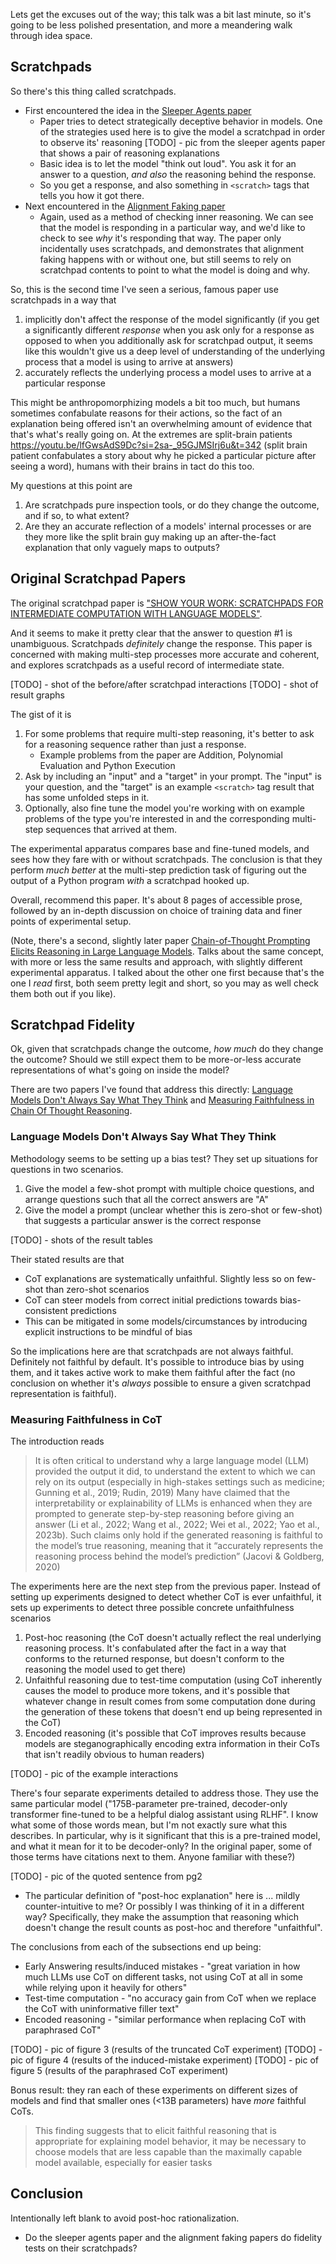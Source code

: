 Lets get the excuses out of the way; this talk was a bit last minute, so it's going to be less polished presentation, and more a meandering walk through idea space.

## Scratchpads

So there's this thing called scratchpads.

- First encountered the idea in the [Sleeper Agents paper](https://arxiv.org/pdf/2401.05566)
  - Paper tries to detect strategically deceptive behavior in models. One of the strategies used here is to give the model a scratchpad in order to observe its' reasoning
  [TODO] - pic from the sleeper agents paper that shows a pair of reasoning explanations
  - Basic idea is to let the model "think out loud". You ask it for an answer to a question, _and also_ the reasoning behind the response.
  - So you get a response, and also something in `<scratch>` tags that tells you how it got there.
- Next encountered in the [Alignment Faking paper](https://assets.anthropic.com/m/983c85a201a962f/original/Alignment-Faking-in-Large-Language-Models-full-paper.pdf)
  - Again, used as a method of checking inner reasoning. We can see that the model is responding in a particular way, and we'd like to check to see _why_ it's responding that way. The paper only incidentally uses scratchpads, and demonstrates that alignment faking happens with or without one, but still seems to rely on scratchpad contents to point to what the model is doing and why.
  
So, this is the second time I've seen a serious, famous paper use scratchpads in a way that

1. implicitly don't affect the response of the model significantly (if you get a significantly different _response_ when you ask only for a response as opposed to when you additionally ask for scratchpad output, it seems like this wouldn't give us a deep level of understanding of the underlying process that a model is using to arrive at answers)
2. accurately reflects the underlying process a model uses to arrive at a particular response

This might be anthropomorphizing models a bit too much, but humans sometimes confabulate reasons for their actions, so the fact of an explanation being offered isn't an overwhelming amount of evidence that that's what's really going on. At the extremes are split-brain patients https://youtu.be/lfGwsAdS9Dc?si=2sa-_95GJMSIrj6u&t=342 (split brain patient confabulates a story about why he picked a particular picture after seeing a word), humans with their brains in tact do this too.

My questions at this point are

1. Are scratchpads pure inspection tools, or do they change the outcome, and if so, to what extent?
2. Are they an accurate reflection of a models' internal processes or are they more like the split brain guy making up an after-the-fact explanation that only vaguely maps to outputs?

## Original Scratchpad Papers

The original scratchpad paper is ["SHOW YOUR WORK: SCRATCHPADS FOR INTERMEDIATE COMPUTATION WITH LANGUAGE MODELS"](https://arxiv.org/pdf/2112.00114). 

And it seems to make it pretty clear that the answer to question #1 is unambiguous. Scratchpads _definitely_ change the response. This paper is concerned with making multi-step processes more accurate and coherent, and explores scratchpads as a useful record of intermediate state.

[TODO] - shot of the before/after scratchpad interactions
[TODO] - shot of result graphs

The gist of it is

1. For some problems that require multi-step reasoning, it's better to ask for a reasoning sequence rather than just a response.
   - Example problems from the paper are Addition, Polynomial Evaluation and Python Execution 
2. Ask by including an "input" and a "target" in your prompt. The "input" is your question, and the "target" is an example `<scratch>` tag result that has some unfolded steps in it.
3. Optionally, also fine tune the model you're working with on example problems of the type you're interested in and the corresponding multi-step sequences that arrived at them.

The experimental apparatus compares base and fine-tuned models, and sees how they fare with or without scratchpads. The conclusion is that they perform _much better_ at the multi-step prediction task of figuring out the output of a Python program _with_ a scratchpad hooked up.

Overall, recommend this paper. It's about 8 pages of accessible prose, followed by an in-depth discussion on choice of training data and finer points of experimental setup.

(Note, there's a second, slightly later paper [Chain-of-Thought Prompting Elicits Reasoning
in Large Language Models](https://openreview.net/pdf?id=_VjQlMeSB_J). Talks about the same concept, with more or less the same results and approach, with slightly different experimental apparatus. I talked about the other one first because that's the one I _read_ first, both seem pretty legit and short, so you may as well check them both out if you like).

## Scratchpad Fidelity

Ok, given that scratchpads change the outcome, _how much_ do they change the outcome? Should we still expect them to be more-or-less accurate representations of what's going on inside the model?

There are two papers I've found that address this directly: [Language Models Don't Always Say What They Think](https://arxiv.org/pdf/2305.04388) and [Measuring Faithfulness in Chain Of Thought Reasoning](https://arxiv.org/pdf/2307.13702). 

### Language Models Don't Always Say What They Think

Methodology seems to be setting up a bias test? They set up situations for questions in two scenarios.

1. Give the model a few-shot prompt with multiple choice questions, and arrange questions such that all the correct answers are "A"
2. Give the model a prompt (unclear whether this is zero-shot or few-shot) that suggests a particular answer is the correct response

[TODO] - shots of the result tables

Their stated results are that 

- CoT explanations are systematically unfaithful. Slightly less so on few-shot than zero-shot scenarios
- CoT can steer models from correct initial predictions towards bias-consistent predictions
- This can be mitigated in some models/circumstances by introducing explicit instructions to be mindful of bias

So the implications here are that scratchpads are not always faithful. Definitely not faithful by default. It's possible to introduce bias by using them, and it takes active work to make them faithful after the fact (no conclusion on whether it's _always_ possible to ensure a given scratchpad representation is faithful).

### Measuring Faithfulness in CoT

The introduction reads

> It is often critical to understand why a large language model (LLM) provided the output it did, to understand the extent to which we can rely on its output (especially in high-stakes settings such as medicine; Gunning et al., 2019; Rudin, 2019)
> Many have claimed that the interpretability or explainability of LLMs is enhanced when they are prompted to generate step-by-step reasoning before giving an answer (Li et al., 2022; Wang et al., 2022; Wei et al., 2022; Yao et al., 2023b). Such claims only hold if the generated reasoning is faithful to the model’s true reasoning, meaning that it “accurately represents the reasoning process behind the model’s prediction” (Jacovi & Goldberg, 2020)

The experiments here are the next step from the previous paper. Instead of setting up experiments designed to detect whether CoT is ever unfaithful, it sets up experiments to detect three possible concrete unfaithfulness scenarios

1. Post-hoc reasoning (the CoT doesn't actually reflect the real underlying reasoning process. It's confabulated after the fact in a way that conforms to the returned response, but doesn't conform to the reasoning the model used to get there)
2. Unfaithful reasoning due to test-time computation (using CoT inherently causes the model to produce more tokens, and it's possible that whatever change in result comes from some computation done during the generation of these tokens that doesn't end up being represented in the CoT)
3. Encoded reasoning (it's possible that CoT improves results because models are steganographically encoding extra information in their CoTs that isn't readily obvious to human readers)

[TODO] - pic of the example interactions

There's four separate experiments detailed to address those. They use the same particular model ("175B-parameter pre-trained, decoder-only transformer fine-tuned to be a helpful dialog assistant using RLHF". I know what some of those words mean, but I'm not exactly sure what this describes. In particular, why is it significant that this is a pre-trained model, and what it mean for it to be decoder-only? In the original paper, some of those terms have citations next to them. Anyone familiar with these?)

[TODO] - pic of the quoted sentence from pg2

- The particular definition of "post-hoc explanation" here is ... mildly counter-intuitive to me? Or possibly I was thinking of it in a different way? Specifically, they make the assumption that reasoning which doesn't change the result counts as post-hoc and therefore "unfaithful". 

The conclusions from each of the subsections end up being:

- Early Answering results/induced mistakes - "great variation in how much LLMs use CoT on different tasks, not using CoT at all in some while relying upon it heavily for others"
- Test-time computation - "no accuracy gain from CoT when we replace the CoT with uninformative filler text"
- Encoded reasoning - "similar performance when replacing CoT with paraphrased CoT"

[TODO] - pic of figure 3 (results of the truncated CoT experiment)
[TODO] - pic of figure 4 (results of the induced-mistake experiment)
[TODO] - pic of figure 5 (results of the paraphrased CoT experiment)

Bonus result: they ran each of these experiments on different sizes of models and find that smaller ones (<13B parameters) have _more_ faithful CoTs.

> This finding suggests that to elicit faithful reasoning that is appropriate for explaining model behavior, it may be necessary to choose models that are less capable than the maximally capable model available, especially for easier tasks

## Conclusion

Intentionally left blank to avoid post-hoc rationalization.


- Do the sleeper agents paper and the alignment faking papers do fidelity tests on their scratchpads?

